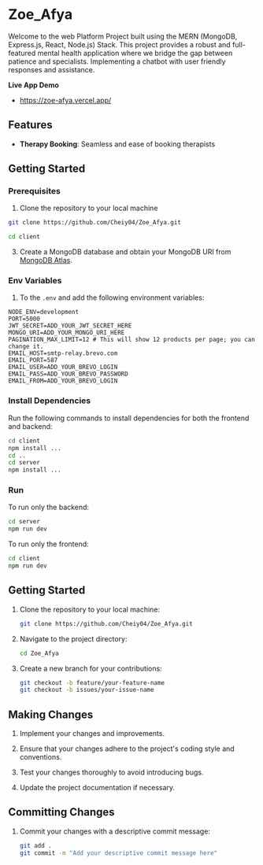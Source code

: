# Zoe_Afya

Welcome to the web Platform Project built using the MERN (MongoDB, Express.js, React, Node.js) Stack. This project provides a robust and full-featured mental health application where we bridge the gap between patience and specialists. Implementing a chatbot with user friendly responses and assistance.

**Live App Demo** 
- https://zoe-afya.vercel.app/


## Features

- **Therapy Booking**: Seamless and ease of booking therapists


## Getting Started

### Prerequisites

1. Clone the repository to your local machine


```bash
git clone https://github.com/Cheiy04/Zoe_Afya.git
```

```bash
cd client
```

3. Create a MongoDB database and obtain your MongoDB URI from [MongoDB Atlas](https://www.mongodb.com/cloud/atlas).


### Env Variables

1. To the  `.env` and add the following environment variables:

```dotenv
NODE_ENV=development
PORT=5000
JWT_SECRET=ADD_YOUR_JWT_SECRET_HERE
MONGO_URI=ADD_YOUR_MONGO_URI_HERE
PAGINATION_MAX_LIMIT=12 # This will show 12 products per page; you can change it.
EMAIL_HOST=smtp-relay.brevo.com
EMAIL_PORT=587
EMAIL_USER=ADD_YOUR_BREVO_LOGIN
EMAIL_PASS=ADD_YOUR_BREVO_PASSWORD
EMAIL_FROM=ADD_YOUR_BREVO_LOGIN
```

### Install Dependencies

Run the following commands to install dependencies for both the frontend and backend:

```bash
cd client
npm install ...
cd ..
cd server
npm install ...

```



### Run

To run only the backend:

```bash
cd server
npm run dev
```

To run only the frontend:

```bash
cd client
npm run dev
```


## Getting Started

1. Clone the repository to your local machine:

   ```bash
   git clone https://github.com/Cheiy04/Zoe_Afya.git
   ```

3. Navigate to the project directory:

   ```bash
   cd Zoe_Afya
   ```

4. Create a new branch for your contributions:

   ```bash
   git checkout -b feature/your-feature-name
   git checkout -b issues/your-issue-name
   ```

## Making Changes

1. Implement your changes and improvements.

2. Ensure that your changes adhere to the project's coding style and conventions.

3. Test your changes thoroughly to avoid introducing bugs.

4. Update the project documentation if necessary.

## Committing Changes

1. Commit your changes with a descriptive commit message:

   ```bash
   git add .
   git commit -m "Add your descriptive commit message here"
 


